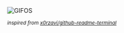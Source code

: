 <div align="justify">
<picture>
    <source media="(prefers-color-scheme: dark)" srcset="https://i.ibb.co/r20WZ7pC/output-gif.gif">
    <source media="(prefers-color-scheme: light)" srcset="https://i.ibb.co/r20WZ7pC/output-gif.gif">
    <img alt="GIFOS" src="https://i.ibb.co/r20WZ7pC/output-gif.gif">
</picture>

<sub><i>inspired from [x0rzavi/github-readme-terminal](https://github.com/x0rzavi/github-readme-terminal)</i></sub>

</div>

<!-- Image deletion URL: https://ibb.co/DfWq7VMx/ee921ffb02f0af6d6e11a456e9ffa954 -->